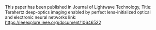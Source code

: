 This paper has been published in Journal of Lightwave Technology,
Title: Terahertz deep-optics imaging enabled by perfect lens-initialized optical and electronic neural networks
link: https://ieeexplore.ieee.org/document/10646522

